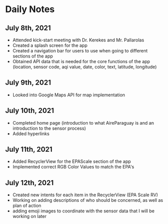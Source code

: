 # Daily Notes 

## July 8th, 2021
- Attended kick-start meeting with Dr. Kerekes and Mr. Pallarolas 
- Created a splash screen for the app
- Created a navigation bar for users to use when going to different sections of the app
- Obtained API data that is needed for the core functions of the app (location, sensor code, aqi value, date, color, text, latitude, longitude)  
## July 9th, 2021
- Looked into Google Maps API for map implementation
## July 10th, 2021
- Completed home page (introduction to what AireParaguay is and an introduction to the sensor process) 
- Added hyperlinks 
## July 11th, 2021
- Added RecyclerView for the EPAScale section of the app 
- Implemented correct RGB Color Values to match the EPA's
## July 12th, 2021
- Created new intents for each item in the RecyclerView (EPA Scale RV) 
- Working on adding descriptions of who should be concerned, as well as plan of action
- adding emoji images to coordinate with the sensor data that I will be working on later
